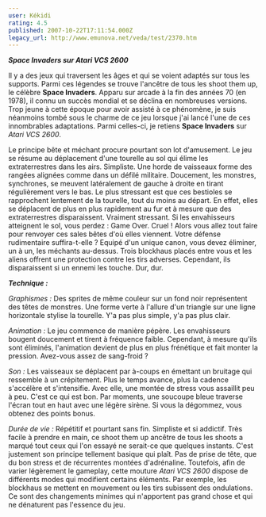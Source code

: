 ```yaml
---
user: Kékidi
rating: 4.5
published: 2007-10-22T17:11:54.000Z
legacy_url: http://www.emunova.net/veda/test/2370.htm
---
```

_**Space Invaders sur Atari VCS 2600**_  

  

Il y a des jeux qui traversent les âges et qui se voient adaptés sur tous les supports. Parmi ces légendes se trouve l'ancêtre de tous les shoot them up, le célèbre **Space Invaders**. Apparu sur arcade à la fin des années 70 (en 1978), il connu un succès mondial et se déclina en nombreuses versions. Trop jeune à cette époque pour avoir assisté à ce phénomène, je suis néanmoins tombé sous le charme de ce jeu lorsque j'ai lancé l'une de ces innombrables adaptations. Parmi celles-ci, je retiens **Space Invaders** sur _Atari VCS 2600_.  

  

Le principe bête et méchant procure pourtant son lot d'amusement. Le jeu se résume au déplacement d'une tourelle au sol qui élime les extraterrestres dans les airs. Simpliste. Une horde de vaisseaux forme des rangées alignées comme dans un défilé militaire. Doucement, les monstres, synchrones, se meuvent latéralement de gauche à droite en tirant régulièrement vers le bas. Le plus stressant est que ces bestioles se rapprochent lentement de la tourelle, tout du moins au départ. En effet, elles se déplacent de plus en plus rapidement au fur et à mesure que des extraterrestres disparaissent. Vraiment stressant. Si les envahisseurs atteignent le sol, vous perdez : Game Over. Cruel ! Alors vous allez tout faire pour renvoyer ces sales bêtes d'où elles viennent. Votre défense rudimentaire suffira-t-elle ? Equipé d'un unique canon, vous devez éliminer, un à un, les méchants au-dessus. Trois blockhaus placés entre vous et les aliens offrent une protection contre les tirs adverses. Cependant, ils disparaissent si un ennemi les touche. Dur, dur.  

  

_**Technique :**_  

  

_Graphismes :_ Des sprites de même couleur sur un fond noir représentent des têtes de monstres. Une forme verte à l'allure d'un triangle sur une ligne horizontale stylise la tourelle. Y'a pas plus simple, y'a pas plus clair.  

  

_Animation :_ Le jeu commence de manière pépère. Les envahisseurs bougent doucement et tirent à fréquence faible. Cependant, à mesure qu'ils sont éliminés, l'animation devient de plus en plus frénétique et fait monter la pression. Avez-vous assez de sang-froid ?  

  

_Son :_ Les vaisseaux se déplacent par à-coups en émettant un bruitage qui ressemble à un crépitement. Plus le temps avance, plus la cadence s'accélère et s'intensifie. Avec elle, une montée de stress vous assaillit peu à peu. C'est ce qui est bon. Par moments, une soucoupe bleue traverse l'écran tout en haut avec une légère sirène. Si vous la dégommez, vous obtenez des points bonus.  

  

_Durée de vie :_ Répétitif et pourtant sans fin. Simpliste et si addictif. Très facile à prendre en main, ce shoot them up ancêtre de tous les shoots a marqué tout ceux qui l'on essayé ne serait-ce que quelques instants. C'est justement son principe tellement basique qui plaît. Pas de prise de tête, que du bon stress et de récurrentes montées d'adrénaline. Toutefois, afin de varier légèrement le gameplay, cette mouture _Atari VCS 2600_ dispose de différents modes qui modifient certains éléments. Par exemple, les blockhaus se mettent en mouvement ou les tirs subissent des ondulations. Ce sont des changements minimes qui n'apportent pas grand chose et qui ne dénaturent pas l'essence du jeu.